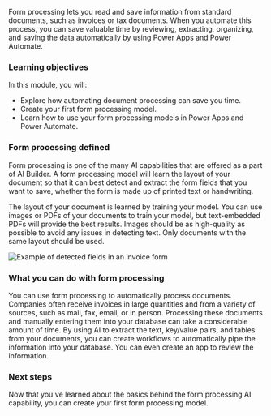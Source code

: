 Form processing lets you read and save information from standard
documents, such as invoices or tax documents. When you automate this
process, you can save valuable time by reviewing, extracting,
organizing, and saving the data automatically by using Power Apps and
Power Automate.

### Learning objectives

In this module, you will:

-   Explore how automating document processing can save you time.
-   Create your first form processing model.
-   Learn how to use your form processing models in Power Apps and Power
    Automate.

### Form processing defined

Form processing is one of the many AI capabilities that are offered as a
part of AI Builder. A form processing model will learn the layout of
your document so that it can best detect and extract the form fields
that you want to save, whether the form is made up of printed text or
handwriting.

The layout of your document is learned by training your model. You can
use images or PDFs of your documents to train your model, but
text-embedded PDFs will provide the best results. Images should be as
high-quality as possible to avoid any issues in detecting text. Only
documents with the same layout should be used.

![Example of detected fields in an invoice
form](../media/image1.png)

### What you can do with form processing

You can use form processing to automatically process documents.
Companies often receive invoices in large quantities and from a variety
of sources, such as mail, fax, email, or in person. Processing these
documents and manually entering them into your database can take a
considerable amount of time. By using AI to extract the text, key/value
pairs, and tables from your documents, you can create workflows to
automatically pipe the information into your database. You can even
create an app to review the information.

### Next steps

Now that you've learned about the basics behind the form processing AI
capability, you can create your first form processing model.

